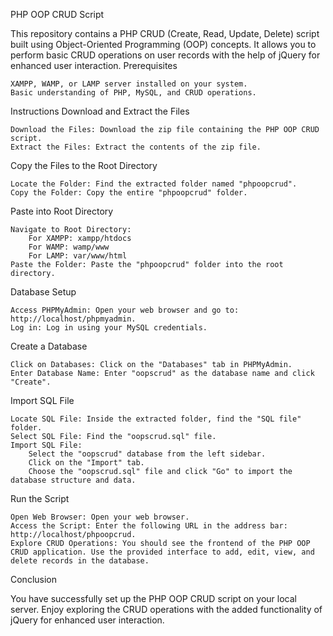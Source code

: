 PHP OOP CRUD Script

This repository contains a PHP CRUD (Create, Read, Update, Delete) script built using Object-Oriented Programming (OOP) concepts. It allows you to perform basic CRUD operations on user records with the help of jQuery for enhanced user interaction.
Prerequisites

    XAMPP, WAMP, or LAMP server installed on your system.
    Basic understanding of PHP, MySQL, and CRUD operations.

Instructions
Download and Extract the Files

    Download the Files: Download the zip file containing the PHP OOP CRUD script.
    Extract the Files: Extract the contents of the zip file.

Copy the Files to the Root Directory

    Locate the Folder: Find the extracted folder named "phpoopcrud".
    Copy the Folder: Copy the entire "phpoopcrud" folder.

Paste into Root Directory

    Navigate to Root Directory:
        For XAMPP: xampp/htdocs
        For WAMP: wamp/www
        For LAMP: var/www/html
    Paste the Folder: Paste the "phpoopcrud" folder into the root directory.

Database Setup

    Access PHPMyAdmin: Open your web browser and go to: http://localhost/phpmyadmin.
    Log in: Log in using your MySQL credentials.

Create a Database

    Click on Databases: Click on the "Databases" tab in PHPMyAdmin.
    Enter Database Name: Enter "oopscrud" as the database name and click "Create".

Import SQL File

    Locate SQL File: Inside the extracted folder, find the "SQL file" folder.
    Select SQL File: Find the "oopscrud.sql" file.
    Import SQL File:
        Select the "oopscrud" database from the left sidebar.
        Click on the "Import" tab.
        Choose the "oopscrud.sql" file and click "Go" to import the database structure and data.

Run the Script

    Open Web Browser: Open your web browser.
    Access the Script: Enter the following URL in the address bar: http://localhost/phpoopcrud.
    Explore CRUD Operations: You should see the frontend of the PHP OOP CRUD application. Use the provided interface to add, edit, view, and delete records in the database.

Conclusion

You have successfully set up the PHP OOP CRUD script on your local server. Enjoy exploring the CRUD operations with the added functionality of jQuery for enhanced user interaction.
